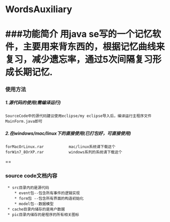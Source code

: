 # WordsAuxiliary
###功能简介
    用java se写的一个记忆软件，主要用来背东西的，根据记忆曲线来复习，减少遗忘率，通过5次间隔复习形成长期记忆.
==
### 使用方法
##### 1.源代码的使用(需编译运行)
    SourceCode中的源代码建议使用eclipse/my eclipse导入后，编译运行主程序文件MainForm.java即可
##### 2.在windows/mac/linux下的直接使用(已打包好，可直接使用)
    forMacOrLinux.rar           mac/linux系统请下载这个 
    forWin7_8OrXP.rar           windows系列的系统请下载这个
==
### source code文档内容
     * src目录内的是源代码
        * event包--包含所有事件的逻辑实现
        * form包 --包含所有界面的构造初始化
        * model包--数据模型
     * cache目录内储存的是用户数据
     * pic目录内储存的是程序的所有相关图标

